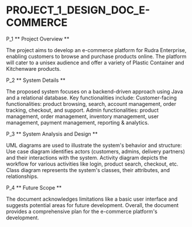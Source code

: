 # PROJECT_1_DESIGN_DOC_E-COMMERCE

P_1 ** Project Overview **

The project aims to develop an e-commerce platform for Rudra Enterprise, enabling customers to browse and purchase products online.
The platform will cater to a unisex audience and offer a variety of Plastic Container and Kitchenware products.

P_2 ** System Details **

The proposed system focuses on a backend-driven approach using Java and a relational database.
Key functionalities include:
Customer-facing functionalities: product browsing, search, account management, order tracking, checkout, and support.
Admin functionalities: product management, order management, inventory management, user management, payment management, reporting & analytics.

P_3 ** System Analysis and Design **

UML diagrams are used to illustrate the system's behavior and structure:
Use case diagram identifies actors (customers, admins, delivery partners) and their interactions with the system.
Activity diagram depicts the workflow for various activities like login, product search, checkout, etc.
Class diagram represents the system's classes, their attributes, and relationships.

P_4 ** Future Scope **

The document acknowledges limitations like a basic user interface and suggests potential areas for future development.
Overall, the document provides a comprehensive plan for the e-commerce platform's development.

 
